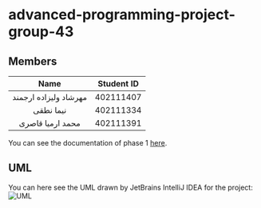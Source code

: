 # advanced-programming-project-group-43
## Members
|         Name            | Student ID |
| :---------------------: | :--------: |
|  مهرشاد ولیزاده ارجمند | 402111407   |
|  نیما نطقی         | 402111334   |
|  محمد ارمیا قاصری   | 402111391   |

You can see the documentation of phase 1 [here](https://github.com/advanced-programming-sut-2024/advanced-programming-project-group-43/blob/mehrshad_branch/docs/AP_Phase1_2024.pdf).
## UML
You can here see the UML drawn by JetBrains IntelliJ IDEA for the project:
![UML](docs/IntelliJ%20UML.png)